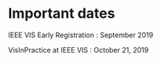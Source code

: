 # Important dates

IEEE VIS Early Registration
: September 2019

VisInPractice at IEEE VIS
: October 21, 2019

<!-- ## Workshop

Half-day workshop
: October 2, 2017

## Panel

Increasing the Impact of Visualization Research
: October 3, 2017

## Posters

VIS main poster session
: October 4, 2017 -->